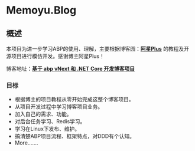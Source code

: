

# Memoyu.Blog

## 概述

本项目为进一步学习ABP的使用、理解，主要根据博客园：**[阿星Plus](https://www.cnblogs.com/meowv/)**  的教程及开源项目进行模仿开发。感谢博主阿星Plus！

博客地址：**[基于 abp vNext 和 .NET Core 开发博客项目](https://www.cnblogs.com/meowv/p/12895262.html)**

### 目标

* 根据博主的项目教程从零开始完成这整个博客项目。
* 从项目开发过程中学习博客项目业务。
* 加入自己的需求、功能。
* 对后台任务学习、Redis学习。
* 学习在Linux下发布、维护。
* 搞清楚ABP项目流程、框架特点，对DDD有个认知。
* More.......
